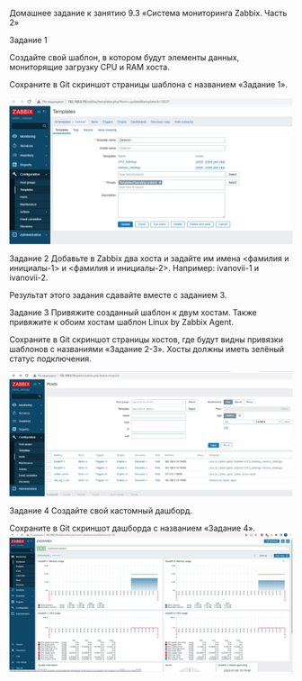 Домашнее задание к занятию 9.3 «Система мониторинга Zabbix. Часть 2»

Задание 1

Создайте свой шаблон, в котором будут элементы данных, мониторящие загрузку CPU и RAM хоста.

Сохраните в Git скриншот страницы шаблона с названием «Задание 1».

![alt text](https://github.com/KozakPI/png/blob/main/задание1_2.png)

Задание 2
Добавьте в Zabbix два хоста и задайте им имена <фамилия и инициалы-1> и <фамилия и инициалы-2>. Например: ivanovii-1 и ivanovii-2.

Результат этого задания сдавайте вместе с заданием 3.

Задание 3
Привяжите созданный шаблон к двум хостам. Также привяжите к обоим хостам шаблон Linux by Zabbix Agent.

Сохраните в Git скриншот страницы хостов, где будут видны привязки шаблонов с названиями «Задание 2-3». Хосты должны иметь зелёный статус подключения.

![alt text](https://github.com/KozakPI/png/blob/main/задание2-3.png)

Задание 4
Создайте свой кастомный дашборд.

Сохраните в Git скриншот дашборда с названием «Задание 4».
![alt text](https://github.com/KozakPI/png/blob/main/задание4.png)

